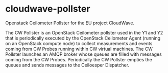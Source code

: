 # cloudwave-pollster
Openstack Ceilometer Pollster for the EU project CloudWave.

The CW Pollster is an OpenStack Ceilometer pollster used in the Y1 and Y2 that is periodically executed by the OpenStack Ceilometer Agent (running on an OpenStack compute node) to collect measurements and events coming from CW Probes running within CW virtual machines. The CW Pollster launches an AMQP broker whose queues are filled with messages coming from the CW Probes. Periodically the CW Pollster empties the queues and sends messages to the Ceiloesper Dispatcher.
